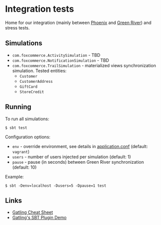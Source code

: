 # Integration tests

Home for our integration (mainly between [Phoenix](https://github.com/FoxComm/phoenix-scala) and [Green River](https://github.com/FoxComm/green-river)) and stress tests.

## Simulations

* `com.foxcommerce.ActivitySimulation` - TBD
* `com.foxcommerce.NotificationSimulation` - TBD
* `com.foxcommerce.TrailSimulation` - materialized views synchronization simulation. Tested entities:
    * `Customer`
    * `CustomerAddress`
    * `GiftCard`
    * `StoreCredit`

## Running

To run all simulations:

    $ sbt test

Configuration options:

* `env` - override environment, see details in [application.conf](src/test/resources/application.conf) (default: `vagrant`)
* `users` - number of users injected per simulation (default: 1)
* `pause` - pause (in seconds) between Green River synchronization (default: 10)

Example:

    $ sbt -Denv=localhost -Dusers=5 -Dpause=1 test

## Links

* [Gatling Cheat Sheet](http://gatling.io/#/cheat-sheet/2.1.7)
* [Gatling's SBT Plugin Demo](https://github.com/gatling/gatling-sbt-plugin-demo)